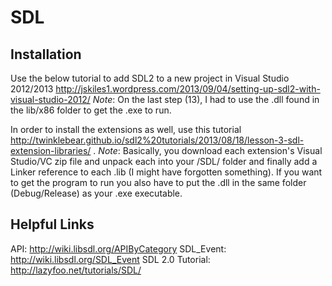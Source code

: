 SDL
===
## Installation
Use the below tutorial to add SDL2 to a new project in Visual Studio 2012/2013
http://jskiles1.wordpress.com/2013/09/04/setting-up-sdl2-with-visual-studio-2012/
*Note*: On the last step (13), I had to use the .dll found in the lib/x86 folder to get the .exe to run.

In order to install the extensions as well, use this tutorial http://twinklebear.github.io/sdl2%20tutorials/2013/08/18/lesson-3-sdl-extension-libraries/ .
*Note*: Basically, you download each extension's Visual Studio/VC zip file and unpack each into your /SDL/ folder and finally add a Linker reference to each .lib (I might have forgotten something). If you want to get the program to run you also have to put the .dll in the same folder (Debug/Release) as your .exe executable.

## Helpful Links
API: http://wiki.libsdl.org/APIByCategory
SDL_Event: http://wiki.libsdl.org/SDL_Event
SDL 2.0 Tutorial: http://lazyfoo.net/tutorials/SDL/